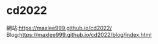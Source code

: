 # cd2022
網站:https://maxlee999.github.io/cd2022/
Blog:https://maxlee999.github.io/cd2022/blog/index.html
